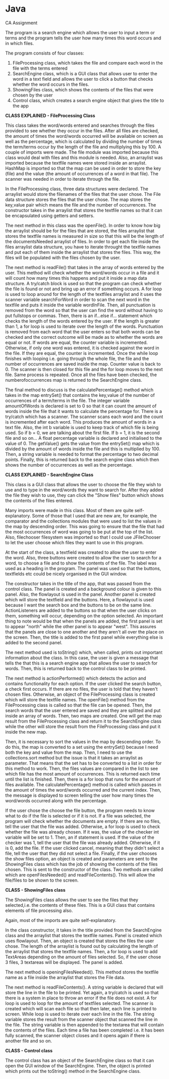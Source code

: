 # Java
CA Assignment

The program is a search engine which allows the user to input a term or terms and the program tells the user how many times this word occurs and in which files. 

The program consists of four classes:
1. FileProcessing class, which takes the file and compare each word in the file with the terms entered
2. SearchEngine class, which is a GUI class that allows user to enter the word in a text field and allows the user to click a button that checks whether the word occurs in the files.
3. ShowingFiles class, which shows the contents of the files that were chosen by the user
4. Control class, which creates a search engine object that gives the title to the app


**CLASS EXPLAINED - FileProcessing Class**

This class takes the word/words entered and searches through the files provided to see whether they occur in the files. After all files are checked, the amount of times the word/words occurred will be available on screen as well as the percentage, which is calculated by dividing the number of times the term/terms occur by the length of the file and multiplying this by 100. A couple of imports were made. The file module was imported because this class would deal with files and this module is needed. Also, an arraylist was imported because the textfile names were stored inside an arraylist. HashMap is imported so that the map can be used in order to store the key (file) and the value (the amount of occurrences of a word in that file). The scanner was needed in order to iterate through the file.

In the FileProcessing class, three data structures were declared. The arraylist would store the filenames of the files that the user chose. The File data structure stores the files that the user chose. The map stores the key,value pair which means the file and the number of occurrences. The constructor takes in the arraylist that stores the textfile names so that it can be encapsulated using getters and setters. 

The next method in this class was the openFile(). In order to know how big the arraylist should be for the files that are stored, the files arraylist that stores the textfile names is measured in size so that this will be the length of the documentsNeeded arraylist of files. In order to get each file inside the files arraylist data structure, you have to iterate throught the textfile names and put each of them inside the arraylist that stores the files. This way, the files will be populated with the files chosen by the user. 

The next method is readFile() that takes in the array of words entered by the user. This method will check whether the word/words occur in a file and it will count how many times this happens and put it inside a map data structure. A try/catch block is used so that the program can check whether the file is found or not and bring up an error if something occurs. A for loop is used to loop around for the length of the textfiles arraylist and it uses the scanner variable searchForWord in order to scan the next word in the textfile and puts it inside the variable wordInFile. Then, all punctuation is removed from the word so that the user can find the word without having to put fullstops or commas. Then, there is an if...else if... statement which checks the length of the words entered by the user. If the length is greater than 1, a for loop is used to iterate over the length of the words. Punctuation is removed from each word that the user enters so that both words can be checked and the correct outcome will be made as to whether the words are equal or not. If words are equal, the counter variable is incremented. Otherwise, if only one word was entered, it is checked against the word in the file. If they are equal, the counter is incremented. Once the while loop finishes with looping i.e. going through the whole file, the file and the number of occurrences are saved inside the map. Counter value is back to 0. The scanner is then closed for this file and the for loop moves to the next file. Same process is repeated. Once all the files have been checked, the numberofoccurrences map is returned to the SearchEngine class.

The final method to discuss is the calculatePercentage() method which takes in the map entrySet() that contains the key,value of the number of occurrences of a term/terms in the file. The integer variable amountOfWords is declared is set to 0 so that it can count the amount of words inside the file that it wants to calculate the percentage for. There is a try/catch which has a scanner. The scanner scans each word and the count is incremented after each word. This produces the amount of words in a text file. Also, the int b variable is used to keep track of which file is being used. So if b = 0, we are talking about the first file. If b = 1, it is the second file and so on...
A float percentage variable is declared and initialised to the value of 0. The getValue() gets the value from the entrySet() map which is divided by the amount of words inside the file and this is multiplied by 100. Then, a string variable is needed to format the percentage to two decimal points. Finally, this is returned back to the search engine class which then shows the number of occurrences as well as the percentage.

**CLASS EXPLAINED - SearchEngine Class**

This class is a GUI class that allows the user to choose the file they wish to use and to type in the word/words they want to search for. After they added the file they wish to use, they can click the "Show files" button which shows the contents of the files entered. 

Many imports were made in this class. Most of them are quite self-explanatory. Some of those that I used that are new are, for example, the comparator and the collections modules that were used to list the values in the map by descending order. This was going to ensure that the file that had the most occurrences of word was going to be put at the top of the list. Also, filechooser filesystem was imported so that I could use JFileChooser to let the user choose which files they want to use in this program. 

At the start of the class, a textfield was created to allow the user to enter the word. Also, three buttons were created to allow the user to search for a word, to choose a file and to show the contents of the file. The label was used as a heading in the program. The panel was used so that the buttons, textfields etc could be nicely organised in the GUI window. 

The constructor takes in the title of the app, that was passed from the control class. The panel is created and a background colour is given to this panel. Also, the flowlayout is used in the panel. Another panel is created which will store the textfield and the buttons. Here, a flowlayout is used because I want the search box and the buttons to be on the same line. ActionListeners are added to the buttons so that when the user clicks on them, something will occur, depending on the option selected. An important thing to note would be that when the panels are added, the first panel is set to appear "north" while the other panel is to appear "west". This assures that the panels are close to one another and they aren't all over the place on the screen. Then, the title is added to the first panel while everything else is added to the second panel.

The next method used is toString() which, when called, prints out important information about the class. In this case, the user is given a message that tells the that this is a search engine app that allows the user to search for words. Then, this is returned back to the control class to be printed. 

The next method is actionPerformed() which detects the action and contains functionality for each option. If the user clicked the search button, a check first occurs. If there are no files, the user is told that they haven't chosen files. Otherwise, an object of the FileProcessing class is created which will store the textfile names. The openFile() method from the FileProcessing class is called so that the file can be opened. Then, the search words that the user entered are saved and they are splitted and put inside an array of words. Then, two maps are created. One will get the map result from the FileProcessing class and return it to the SearchEngine class while the other will store the result from the FileProcessing class and put it inside the new map. 

Then, it is necessary to sort the values in the map by descending order. To do this, the map is converted to a set using the entrySet() because I need both the key and value from the map. Then, I need to use the collections.sort method but the issue is that it takes an arraylist as parameter. That means that the set has to be converted to a list in order for this method to work. Then, the files values are compared in the list to see which file has the most amount of occurrences. This is returned each time until the list is finished. Then, there is a for loop that runs for the amount of files available. The calculatePercentage() method is called which passes in the amount of times the word/words occurred and the current index. Then, the message is displayed to screen telling the user how many times the word/words occurred along with the percentage.

If the user chose the choose the file button, the program needs to know what to do if the file is selected or if it is not. If a file was selected, the program will check whether the documents are empty. If there are no files, tell the user that the file was added. Otherwise, a for loop is used to check whether the file was already chosen. If it was, the value of the checker int variable will be set to 1. Then, an if statement is used. If the value of the checker was 1, tell the user that the file was already added. Otherwise, if it is 0, add the file. If the user clicked cancel, meaning that they didn't select a file, tell the user that they did not select a file. Finally, if the user chooses the show files option, an object is created and parameters are sent to the ShowingFiles class which has the job of showing the contents of the files chosen. This is sent to the constructor of the class. Two methods are called which are openFilesNeeded() and readFileContents(). This will allow the file/files to be shown to the screen.

**CLASS - ShowingFiles class**

The ShowingFiles class allows the user to see the files that they selected,i.e. the contents of these files. This is a GUI class that contains elements of file processing also. 

Again, most of the imports are quite self-explanatory. 

In the class constructor, it takes in the title provided from the SearchEngine class and the arraylist that stores the textfile names. Panel is created which uses flowlayout. Then, an object is created that stores the files the user chose. The length of the arraylist is found out by calculating the length of the arraylist that stores the textfile names. Then, a for loop is used to add TextAreas depending on the amount of files selected. So, if the user chose 3 files, 3 textareas will be displayed. The panel is added. 

The next method is openingFilesNeeded(). This method stores the textfile name as a file inside the arraylist that stores the File data. 

The next method is readFileContents(). A string variable is declared that will store the line in the file to be printed. Yet again, a try/catch is used so that there is a system in place to throw an error if the file does not exist. A for loop is used to loop for the amount of textfiles selected. The scanner is created which will scan each file so that then later, each line is printed to screen. While loop is used to iterate over each line in the file. The string variable stores the result from the scanner object that scanned the line in the file. The string variable is then appended to the textarea that will contain the contents of the files. Each time a file has been completed i.e. it has been fully scanned, the scanner object closes and it opens again if there is another file and so on. 


**CLASS - Control class**

The control class has an object of the SearchEngine class so that it can open the GUI window of the SearchEngine. Then, the object is printed which prints out the toString() method in the SearchEngine class.

